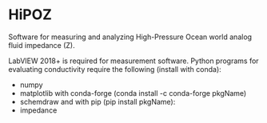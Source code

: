 # HiPOZ
Software for measuring and analyzing High-Pressure Ocean world analog fluid impedance (Z).

LabVIEW 2018+ is required for measurement software.
Python programs for evaluating conductivity require the following (install with conda):
* numpy
* matplotlib
with conda-forge (conda install -c conda-forge pkgName)
* schemdraw
and with pip (pip install pkgName):
* impedance
